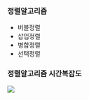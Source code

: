 ### 정렬알고리즘
- 버블정렬
- 삽입정렬
- 병합정렬
- 선택정렬

### 정렬알고리즘 시간복잡도
![](https://gmlwjd9405.github.io/images/algorithm-merge-sort/sort-time-complexity.png)